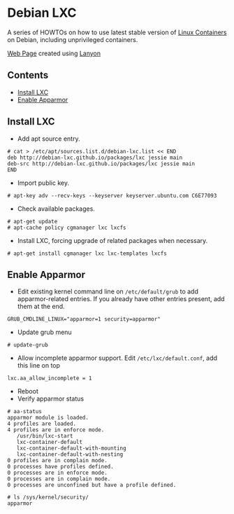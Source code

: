 # Debian LXC

A series of HOWTOs on how to use latest stable version of [Linux Containers](https://linuxcontainers.org) on Debian, including unprivileged containers.

[Web Page](http://debian-lxc.github.io) created using [Lanyon](https://github.com/poole/lanyon)

## Contents

- [Install LXC](#install-lxc)
- [Enable Apparmor](#enable-apparmor)


## Install LXC

- Add apt source entry.
```
# cat > /etc/apt/sources.list.d/debian-lxc.list << END
deb http://debian-lxc.github.io/packages/lxc jessie main
deb-src http://debian-lxc.github.io/packages/lxc jessie main
END
```

- Import public key.
```
# apt-key adv --recv-keys --keyserver keyserver.ubuntu.com C6E77093
```

- Check available packages.
```
# apt-get update
# apt-cache policy cgmanager lxc lxcfs 
```

- Install LXC, forcing upgrade of related packages when necessary. 
```
# apt-get install cgmanager lxc lxc-templates lxcfs
```

## Enable Apparmor

- Edit existing kernel command line on ``/etc/default/grub`` to add apparmor-related entries. If you already have other entries present, add them at the end.
```
GRUB_CMDLINE_LINUX="apparmor=1 security=apparmor"
```

- Update grub menu
```
# update-grub
```

- Allow incomplete apparmor support. Edit ``/etc/lxc/default.conf``, add this line on top
```
lxc.aa_allow_incomplete = 1
```

- Reboot
- Verify apparmor status
```
# aa-status
apparmor module is loaded.
4 profiles are loaded.
4 profiles are in enforce mode.
   /usr/bin/lxc-start
   lxc-container-default
   lxc-container-default-with-mounting
   lxc-container-default-with-nesting
0 profiles are in complain mode.
0 processes have profiles defined.
0 processes are in enforce mode.
0 processes are in complain mode.
0 processes are unconfined but have a profile defined.

# ls /sys/kernel/security/
apparmor
```
